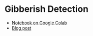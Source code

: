 # Gibberish Detection

- [Notebook on Google Colab](https://colab.research.google.com/drive/1or04YRQ3LbnotC8LCo232vYf6qsZT7Cb?usp=sharing)
- [Blog post](https://daveshap.github.io/DavidShapiroBlog/gpt-2/deep-learning/2020/10/29/gibberish-detector.html)
